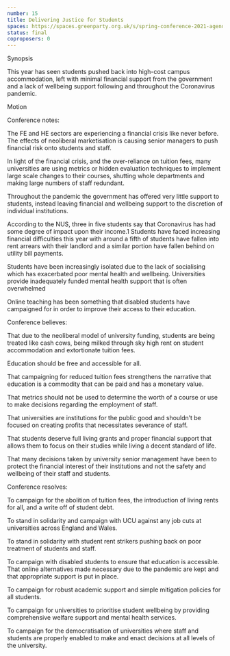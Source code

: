 ```yaml
---
number: 15
title: Delivering Justice for Students
spaces: https://spaces.greenparty.org.uk/s/spring-conference-2021-agenda-forum2/?contentId=78530
status: final
coproposers: 0
---
```

Synopsis


This year has seen students pushed back into high-cost campus accommodation, left with minimal financial support from the government and a lack of wellbeing support following and throughout the Coronavirus pandemic.


Motion


Conference notes:


The FE and HE sectors are experiencing a financial crisis like never before. The effects of neoliberal marketisation is causing senior managers to push financial risk onto students and staff.


In light of the financial crisis, and the over-reliance on tuition fees, many universities are using metrics or hidden evaluation techniques to implement large scale changes to their courses, shutting whole departments and making large numbers of staff redundant.


Throughout the pandemic the government has offered very little support to students, instead leaving financial and wellbeing support to the discretion of individual institutions.


According to the NUS, three in five students say that Coronavirus has had some degree of impact upon their income.1 Students have faced increasing financial difficulties this year with around a fifth of students have fallen into rent arrears with their landlord and a similar portion have fallen behind on utility bill payments.


Students have been increasingly isolated due to the lack of socialising which has exacerbated poor mental health and wellbeing. Universities provide inadequately funded mental health support that is often overwhelmed


Online teaching has been something that disabled students have campaigned for in order to improve their access to their education.


Conference believes:


That due to the neoliberal model of university funding, students are being treated like cash cows, being milked through sky high rent on student accommodation and extortionate tuition fees.


Education should be free and accessible for all.


That campaigning for reduced tuition fees strengthens the narrative that education is a commodity that can be paid and has a monetary value.


That metrics should not be used to determine the worth of a course or use to make decisions regarding the employment of staff.


That universities are institutions for the public good and shouldn’t be focused on creating profits that necessitates severance of staff.


That students deserve full living grants and proper financial support that allows them to focus on their studies while living a decent standard of life.


That many decisions taken by university senior management have been to protect the financial interest of their institutions and not the safety and wellbeing of their staff and students.


Conference resolves:


To campaign for the abolition of tuition fees, the introduction of living rents for all, and a write off of student debt.


To stand in solidarity and campaign with UCU against any job cuts at universities across England and Wales.


To stand in solidarity with student rent strikers pushing back on poor treatment of students and staff.


To campaign with disabled students to ensure that education is accessible. That online alternatives made necessary due to the pandemic are kept and that appropriate support is put in place.


To campaign for robust academic support and simple mitigation policies for all students.


To campaign for universities to prioritise student wellbeing by providing comprehensive welfare support and mental health services.


To campaign for the democratisation of universities where staff and students are properly enabled to make and enact decisions at all levels of the university.
